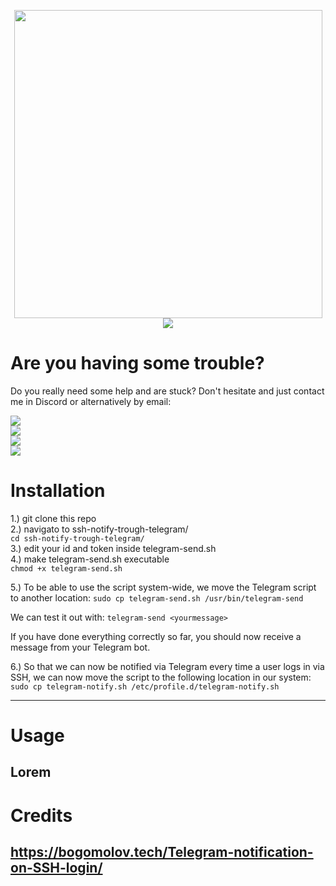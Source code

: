 <p align="center">
    <a href="https://www.evarioo.de" target="_blank"><img src="https://i.ibb.co/sPVdY46/github-readme-logo.png" width="493" /></a><br>
    <img src="https://img.shields.io/github/stars/evarioooo/ssh-notify-trough-telegram?style=for-the-badge&label=Repo%20stars" />
</p>

# Are you having some trouble?

Do you really need some help and are stuck? Don't hesitate and just contact me in Discord or alternatively by email:

[<img src="https://img.shields.io/badge/h4zebust3r90-me?style=for-the-badge&logo=telegram&logoColor=white&labelColor=%23ffba13&color=grey">](https://t.me/h4zebust3r90)<br>
[<img src="https://img.shields.io/badge/h4zebust3r90-me?style=for-the-badge&logo=discord&logoColor=white&labelColor=%23ffba13&color=grey">](https://discord.gg/9qqKZuAbsa)<br>
[<img src="https://img.shields.io/badge/evarioo_x-me?style=for-the-badge&logo=x&labelColor=%23ffba13&color=grey">](https://x.com/evarioo_x)<br>
[<img src="https://img.shields.io/badge/hello%40evarioo.de-me?style=for-the-badge&logo=maildotru&labelColor=%23ffba13&color=grey">](mailto:hello@evarioo.de?subject=Kontakt%20%C3%BCber%20GitHub)

# Installation

1.) git clone this repo  
2.) navigato to ssh-notify-trough-telegram/  
`cd ssh-notify-trough-telegram/`  
3.) edit your id and token inside telegram-send.sh  
4.) make telegram-send.sh executable  
`chmod +x telegram-send.sh`  
  
5.) To be able to use the script system-wide, we move the Telegram script to another location:
`sudo cp telegram-send.sh /usr/bin/telegram-send`

We can test it out with:
`telegram-send <yourmessage>`

If you have done everything correctly so far, you should now receive a message from your Telegram bot.

6.) So that we can now be notified via Telegram every time a user logs in
via SSH, we can now move the script to the following location in our system:
`sudo cp telegram-notify.sh /etc/profile.d/telegram-notify.sh`
  
---
# Usage
Lorem  
---
# Credits
https://bogomolov.tech/Telegram-notification-on-SSH-login/
---
